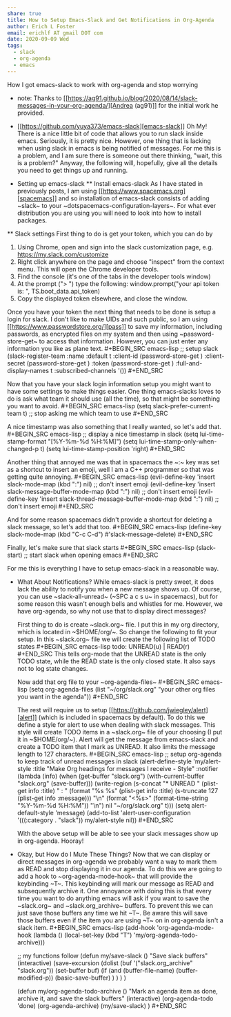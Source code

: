 ```yaml
---
share: true
title: How to Setup Emacs-Slack and Get Notifications in Org-Agenda
author: Erich L Foster
email: erichlf AT gmail DOT com
date: 2020-09-09 Wed
tags:        
  - slack
  - org-agenda
  - emacs
---
```

How I got emacs-slack to work with org-agenda and stop worrying
* note:
  Thanks to [[https://ag91.github.io/blog/2020/08/14/slack-messages-in-your-org-agenda/][Andrea (ag91)]] for the initial work he provided.

* [[https://github.com/yuya373/emacs-slack][emacs-slack]] Oh My!
There is a nice little bit of code that allows you to run slack inside emacs. Seriously, it is pretty nice.
However, one thing that is lacking when using slack in emacs is being notified of messages. For me this is
a problem, and I am sure there is someone out there thinking, "wait, this is a problem?" Anyway, the
following will, hopefully, give all the details you need to get things up and running.

* Setting up emacs-slack
** Install emacs-slack
   As I have stated in previously posts, I am using [[https://www.spacemacs.org][spacemacs]] and so installation of emacs-slack consists of
   adding ~slack~ to your ~dotspacemacs-configuration-layers~. For what ever distribution you are using you
   will need to look into how to install packages.

** Slack settings
   First thing to do is get your token, which you can do by
   1. Using Chrome, open and sign into the slack customization page, e.g. https://my.slack.com/customize
   2. Right click anywhere on the page and choose "inspect" from the context menu. This will open the
      Chrome developer tools.
   3. Find the console (it's one of the tabs in the developer tools window)
   4. At the prompt ("> ") type the following: window.prompt("your api token is: ", TS.boot_data.api_token)
   5. Copy the displayed token elsewhere, and close the window.

   Once you have your token the next thing that needs to be done is setup a login for slack. I don't like
   to make UIDs and such public, so I am using [[https://www.passwordstore.org/][pass]] to save my information, including passwords, as encrypted
   files on my system and then using ~password-store-get~ to access that information. However, you can just
   enter any information you like as plane text.
   #+BEGIN_SRC emacs-lisp
      ;; setup slack
      (slack-register-team
        :name <your-slack-team>
        :default t
        :client-id (password-store-get <path-to-uid>)
        :client-secret (password-store-get <path-to-password>)
        :token (password-store-get <path-to-slack-token>)
        :full-and-display-names t
        :subscribed-channels '(<a list of channels you want to be notified about>))
   #+END_SRC

   Now that you have your slack login information setup you might want to have some settings to make things
   easier. One thing emacs-slacks loves to do is ask what team it should use (all the time), so that might
   be something you want to avoid.
   #+BEGIN_SRC emacs-lisp
      (setq slack-prefer-current-team t)  ;; stop asking me which team to use
   #+END_SRC

   A nice timestamp was also something that I really wanted, so let's add that.
   #+BEGIN_SRC emacs-lisp
      ;; display a nice timestamp in slack
      (setq lui-time-stamp-format "[%Y-%m-%d %H:%M]")
      (setq lui-time-stamp-only-when-changed-p t)
      (setq lui-time-stamp-position 'right)
   #+END_SRC

   Another thing that annoyed me was that in spacemacs the ~:~ key was set
   as a shortcut to insert an emoji, well I am a C++ programmer so that was getting quite annoying.
   #+BEGIN_SRC emacs-lisp
      (evil-define-key 'insert slack-mode-map (kbd ":") nil)  ;; don't insert emoji
      (evil-define-key 'insert slack-message-buffer-mode-map (kbd ":") nil)  ;; don't insert emoji
      (evil-define-key 'insert slack-thread-message-buffer-mode-map (kbd ":") nil)  ;; don't insert emoji
   #+END_SRC

   And for some reason spacemacs didn't provide a shortcut for deleting a slack message, so let's add that too.
   #+BEGIN_SRC emacs-lisp
      (define-key slack-mode-map (kbd "C-c C-d") #'slack-message-delete)
   #+END_SRC

   Finally, let's make sure that slack starts
   #+BEGIN_SRC emacs-lisp
      (slack-start)  ;; start slack when opening emacs
   #+END_SRC

   For me this is everything I have to setup emacs-slack in a reasonable way.

* What About Notifications?
  While emacs-slack is pretty sweet, it does lack the ability to notify you when a new message shows up.
  Of course, you can use ~slack-all-unread~ (~SPC a c s u~ in spacemacs), but for some reason this wasn't
  enough bells and whistles for me. However, we have org-agenda, so why not use that to display direct
  messages?

  First thing to do is create ~slack.org~ file. I put this in my org directory, which is located in
  ~$HOME/org/~. So change the following to fit your setup. In this ~slack.org~ file we will create the
  following list of TODO states
  #+BEGIN_SRC emacs-lisp
  todo: UNREAD(u) | READ(r)
  #+END_SRC
  This tells org-mode that the UNREAD state is the only TODO state, while the READ state is the only
  closed state. It also says not to log state changes.

  Now add that org file to your ~org-agenda-files~
  #+BEGIN_SRC emacs-lisp
  (setq org-agenda-files (list "~/org/slack.org" "your other org files you want in the agenda"))
  #+END_SRC

  The rest will require us to setup [[https://github.com/jwiegley/alert][alert]] (which is included in spacemacs by default). To do this we
  define a style for alert to use when dealing with slack messages. This style will create TODO items
  in a ~slack.org~ file of your choosing (I put it in ~$HOME/org/~). Alert will get the message from
  emacs-slack and create a TODO item that I mark as UNREAD. It also limits the message length to 127
  characters.
  #+BEGIN_SRC emacs-lisp
    ;; setup org-agenda to keep track of unread messages in slack
    (alert-define-style
      'my/alert-style :title
      "Make Org headings for messages I receive - Style"
      :notifier
      (lambda (info)
        (when (get-buffer "slack.org") (with-current-buffer "slack.org" (save-buffer)))
        (write-region
          (s-concat
            "* UNREAD "
            (plist-get info :title)
            " : "
            (format "%s %s" (plist-get info :title)
                            (s-truncate 127 (plist-get info :message)))
            "\n"
            (format "<%s>" (format-time-string "%Y-%m-%d %H:%M"))
            "\n")
          nil
          "~/org/slack.org"
          t)))
    (setq alert-default-style 'message)
    (add-to-list 'alert-user-configuration
      '(((:category . "slack")) my/alert-style nil))
  #+END_SRC

  With the above setup will be able to see your slack messages show up in org-agenda. Hooray!

* Okay, but How do I Mute These Things?
  Now that we can display or direct messages in org-agenda we probably want a way to mark them as READ
  and stop displaying it in our agenda. To do this we are going to add a hook to ~org-agenda-mode-hook~
  that will provide the keybinding ~T~. This keybinding will mark our message as READ and subsequently
  archive it. One annoyance with doing this is that every time you want to do anything emacs will ask
  if you want to save the ~slack.org~ and ~slack.org_archive~ buffers. To prevent this we can just
  save those buffers any time we hit ~T~. Be aware this will save those buffers even if the item you
  are using ~T~ on in org-agenda isn't a slack item.
  #+BEGIN_SRC emacs-lisp
    (add-hook 'org-agenda-mode-hook (lambda () (local-set-key (kbd "T") 'my/org-agenda-todo-archive)))

    ;; my functions follow
    (defun my/save-slack ()
      "Save slack buffers"
      (interactive)
      (save-excursion
        (dolist (buf '("slack.org_archive" "slack.org"))
          (set-buffer buf)
          (if (and (buffer-file-name) (buffer-modified-p))
            (basic-save-buffer)
            )
          )
        )
      )

    (defun my/org-agenda-todo-archive ()
      "Mark an agenda item as done, archive it, and save the slack buffers"
      (interactive)
      (org-agenda-todo 'done)
      (org-agenda-archive)
      (my/save-slack)
      )
  #+END_SRC
